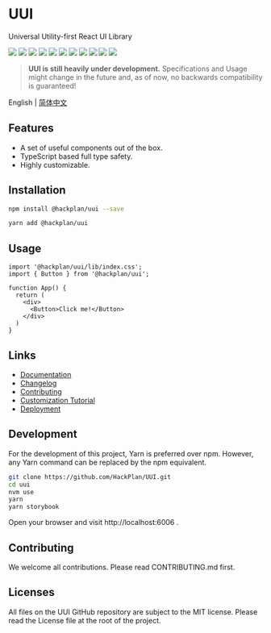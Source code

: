 # UUI

Universal Utility-first React UI Library

![](https://img.shields.io/npm/v/@hackplan/uui)
![](https://img.shields.io/github/workflow/status/HackPlan/UUI/CI)
![](https://img.shields.io/david/HackPlan/UUI)
![](https://img.shields.io/david/dev/HackPlan/UUI)
![](https://img.shields.io/bundlephobia/minzip/@hackplan/uui)
![](https://img.shields.io/npm/dm/@hackplan/uui)
![](https://img.shields.io/github/contributors/HackPlan/UUI)
![](https://img.shields.io/github/issues-pr-raw/HackPlan/UUI)
![](https://img.shields.io/github/issues-raw/HackPlan/UUI)
![](https://img.shields.io/github/languages/top/HackPlan/UUI)
![](https://img.shields.io/github/license/HackPlan/UUI)

> **UUI is still heavily under development.** Specifications and Usage might change in the future and, as of now, no backwards compatibility is guaranteed!

English | [简体中文](https://github.com/HackPlan/UUI/blob/master/docs/README.zh-CN.md)

## Features

* A set of useful components out of the box.
* TypeScript based full type safety.
* Highly customizable.

## Installation

```bash
npm install @hackplan/uui --save
```

```bash
yarn add @hackplan/uui
```

## Usage

```tsx
import '@hackplan/uui/lib/index.css';
import { Button } from '@hackplan/uui';

function App() {
  return (
    <div>
      <Button>Click me!</Button>
    </div>
  )
}
```

## Links

* [Documentation](https://doc.uui.cool)
* [Changelog](https://github.com/HackPlan/UUI/blob/master/CHANGELOG.md)
* [Contributing](https://github.com/HackPlan/UUI/blob/master/CONTRIBUTING.md)
* [Customization Tutorial](https://uui.cool/?path=/docs/customize-tutorial--demo-stepper)
* [Deployment](https://github.com/HackPlan/UUI/blob/master/src/DEPLOYMENT.md)


## Development

For the development of this project, Yarn is preferred over npm. However, any Yarn command can be replaced by the npm equivalent.

```bash
git clone https://github.com/HackPlan/UUI.git
cd uui
nvm use
yarn
yarn storybook
```

Open your browser and visit http://localhost:6006 .

## Contributing

We welcome all contributions. Please read CONTRIBUTING.md first.

## Licenses

All files on the UUI GitHub repository are subject to the MIT license. Please read the License file at the root of the project.

